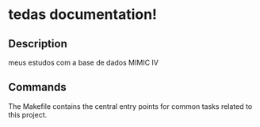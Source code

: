 # tedas documentation!

## Description

meus estudos com a base de dados MIMIC IV

## Commands

The Makefile contains the central entry points for common tasks related to this project.

